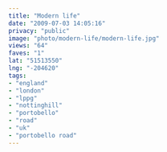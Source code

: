```yaml
---
title: "Modern life"
date: "2009-07-03 14:05:16"
privacy: "public"
image: "photo/modern-life/modern-life.jpg"
views: "64"
faves: "1"
lat: "51513550"
lng: "-204620"
tags:
- "england"
- "london"
- "lppg"
- "nottinghill"
- "portobello"
- "road"
- "uk"
- "portobello road"
---
```

<a href="/photos/2009/07/03/modern-life" rel="nofollow"></a>
